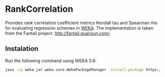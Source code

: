 # RankCorrelation
Provides rank correlation coefficient metrics Kendall tau and Spearman rho  for evaluating regression schemes in [WEKA](http://www.cs.waikato.ac.nz/~ml/weka/). 
The implementation is taken from the Fantail project: http://fantail.quansun.com/.

## Instalation
Run the following command using WEKA 3.8:

```bash
java -cp weka.jar weka.core.WekaPackageManager -install-package https://github.com/felipebravom/RankCorrelation/raw/master/releases/download/1.0/RankCorrelation.zip
```
